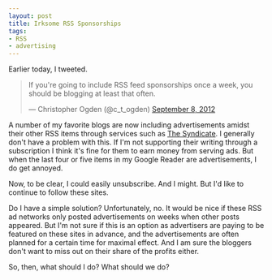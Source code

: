 ```yaml
---
layout: post
title: Irksome RSS Sponsorships
tags:
- RSS
- advertising
---
```


Earlier today, I tweeted.

<blockquote class="twitter-tweet"><p>If you're going to include RSS feed sponsorships once a week, you should be blogging at least that often.</p>&mdash; Christopher Ogden (@c_t_ogden) <a href="https://twitter.com/c_t_ogden/status/244444019357282305" data-datetime="2012-09-08T14:36:10+00:00">September 8, 2012</a></blockquote>
<script src="//platform.twitter.com/widgets.js" charset="utf-8"></script>

A number of my favorite blogs are now including advertisements amidst their other RSS items through services such as [The Syndicate](http://syndicateads.net/).  I generally don't have a problem with this.  If I'm not supporting their writing through a subscription I think it's fine for them to earn money from serving ads.  But when the last four or five items in my Google Reader are advertisements, I do get annoyed.  

Now, to be clear, I could easily unsubscribe.  And I might.  But I'd like to continue to follow these sites.  

Do I have a simple solution?  Unfortunately, no.  It would be nice if these RSS ad networks only posted advertisements on weeks when other posts appeared.  But I'm not sure if this is an option as advertisers are paying to be featured on these sites in advance, and the advertisements are often planned for a certain time for maximal effect.  And I am sure the bloggers don't want to miss out on their share of the profits either.

So, then, what should I do?  What should we do?
